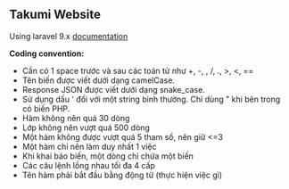 
## Takumi Website

  

Using laravel 9.x [documentation](https://laravel.com/docs)




**Coding convention:** <br>

- Cần có 1 space trước và sau các toán tử như +, -, , /, ., >, <, ==
- Tên biến được viết dưới dạng camelCase.
- Response JSON được viết dưới dạng snake_case.
- Sử dụng dấu ' đối với một string bình thường. Chỉ dùng " khi bên trong có biến PHP.
- Hàm không nên quá 30 dòng
- Lớp không nên vượt quá 500 dòng
- Một hàm không được vượt quá 5 tham số, nên giữ <=3
- Một hàm chỉ nên làm duy nhất 1 việc
- Khi khai báo biến, một dòng chỉ chứa một biến
- Các câu lệnh lồng nhau tối đa 4 cấp
- Tên hàm phải bắt đầu bằng động từ (thực hiện việc gì)
